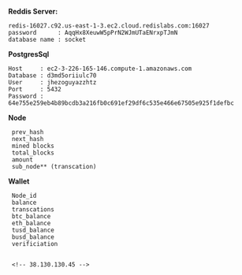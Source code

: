 **Reddis Server:**

    redis-16027.c92.us-east-1-3.ec2.cloud.redislabs.com:16027
    password      : AqqHx8XeuwW5pPrN2WJmUTaENrxpTJmN
    database name : socket  

**PostgresSql**

    Host     : ec2-3-226-165-146.compute-1.amazonaws.com
    Database : d3md5oriiulc70
    User     : jhezoguyazzhtz
    Port     : 5432
    Password : 64e755e259eb4b89bcdb3a216fb0c691ef29df6c535e466e67505e925f1defbc

    
    
**Node**

     prev_hash
     next_hash
     mined blocks
     total_blocks
     amount
     sub_node** (transcation)
    
**Wallet**

     Node_id
     balance
     transcations
     btc_balance
     eth_balance
     tusd_balance
     busd_balance
     verificiation


     <!-- 38.130.130.45 -->